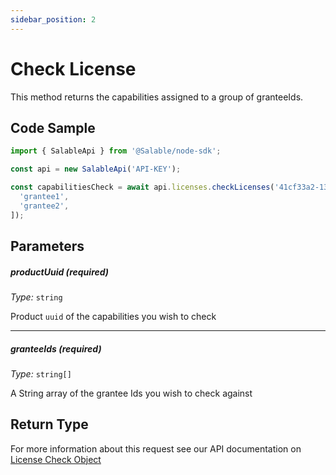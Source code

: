 ```yaml
---
sidebar_position: 2
---
```


# Check License

This method returns the capabilities assigned to a group of granteeIds.

## Code Sample

```typescript
import { SalableApi } from '@Salable/node-sdk';

const api = new SalableApi('API-KEY');

const capabilitiesCheck = await api.licenses.checkLicenses('41cf33a2-136e-4959-b5c7-73889ab94eff', [
  'grantee1',
  'grantee2',
]);
```

## Parameters

##### productUuid (_required_)

_Type:_ `string`

Product `uuid` of the capabilities you wish to check

---

##### granteeIds (_required_)

_Type:_ `string[]`

A String array of the grantee Ids you wish to check against

## Return Type

For more information about this request see our API documentation on [License Check Object](https://docs.salable.app/api#tag/Licenses/operation/getLicenseCheck)
